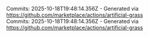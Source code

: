 Commits: 2025-10-18T19:48:14.356Z - Generated via https://github.com/marketplace/actions/artificial-grass
<br>
Commits: 2025-10-18T19:48:14.356Z - Generated via https://github.com/marketplace/actions/artificial-grass
<br>
